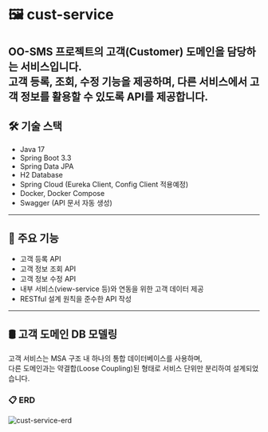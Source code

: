 # 🖼️ cust-service

OO-SMS 프로젝트의 고객(Customer) 도메인을 담당하는 서비스입니다.  
고객 등록, 조회, 수정 기능을 제공하며, 다른 서비스에서 고객 정보를 활용할 수 있도록 API를 제공합니다.
---

## 🛠 기술 스택

- Java 17
- Spring Boot 3.3
- Spring Data JPA
- H2 Database 
- Spring Cloud (Eureka Client, Config Client 적용예정)
- Docker, Docker Compose
- Swagger (API 문서 자동 생성)

---

## 🧩 주요 기능

- 고객 등록 API
- 고객 정보 조회 API
- 고객 정보 수정 API
- 내부 서비스(view-service 등)와 연동을 위한 고객 데이터 제공
- RESTful 설계 원칙을 준수한 API 작성

---

## 🛢️ 고객 도메인 DB 모델링
고객 서비스는 MSA 구조 내 하나의 통합 데이터베이스를 사용하며,  
다른 도메인과는 약결합(Loose Coupling)된 형태로 서비스 단위만 분리하여 설계되었습니다.

### 📋 ERD

![cust-service-erd](./docs/images/cust-service-erd.png) <!-- ← ERD 이미지 저장 경로 -->